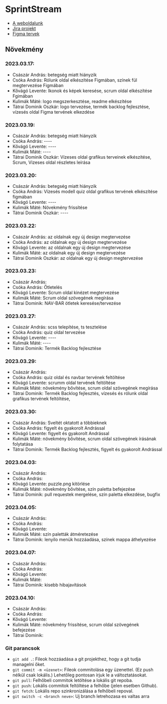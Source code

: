 # SprintStream

- [A weboldalunk]()
- [Jira projekt](https://wr0ngth3hu4.atlassian.net/jira/software/projects/SS/boards/1)
- [Figma tervek](https://www.figma.com/file/MeIG0eD5ExpYHBeo378DRo/Oldalak?node-id=0-1&t=O2bWlnu9SkUBEeEg-0)

## Növekmény
### 2023.03.17:
- Császár András: betegség miatt hiányzik
- Csóka András: Rólunk oldal elkészítése Figmában, színek fül megtervezése Figmában
- Kővágó Levente: Ikonok és képek keresése, scrum oldal elkészítése Fgimában
- Kulimák Máté: logo megszerkesztése, readme elkészítése
- Tátrai Dominik Oszkár: logo tervezése, termék backlog fejlesztése, vízesés oldal Figma tervének elkezdése

### 2023.03.19:
- Császár András: betegség miatt hiányzik
- Csóka András: ----
- Kővágó Levente: ----
- Kulimák Máté: ----
- Tátrai Dominik Oszkár: Vízeses oldal grafikus terveinek elkészítése, Scrum, Vizeses oldal részletes leírása

### 2023.03.20:
- Császár András: betegség miatt hiányzik
- Csóka András: Vízesés modell quiz oldal grafikus tervének elkészítése figmában
- Kővágó Levente: ----
- Kulimák Máté: Növekmény frissítése
- Tátrai Dominik Oszkár: ----

### 2023.03.22:
- Császár András: az oldalnak egy új design megtervezése
- Csóka András: az oldalnak egy új design megtervezése
- Kővágó Levente: az oldalnak egy új design megtervezése
- Kulimák Máté: az oldalnak egy új design megtervezése
- Tátrai Dominik Oszkár: az oldalnak egy új design megtervezése

### 2023.03.23:
- Császár András: 
- Csóka András: Ötletelés
- Kővágó Levente: Scrum oldal kinézet megtervezése
- Kulimák Máté: Scrum oldal szövegének megírása
- Tátrai Dominik: NAV-BAR ötletek keresése/tervezése

### 2023.03.27:
- Császár András: scss telepítése, ts tesztelése
- Csóka András: quiz oldal tervezése
- Kővágó Levente: ----
- Kulimák Máté: ----
- Tátrai Dominik: Termék Backlog fejlesztése

### 2023.03.29:
- Császár András: 
- Csóka András: quiz oldal és navbar tervének feltöltése
- Kővágó Levente: scrumm oldal tervének feltöltése
- Kulimák Máté: növekmény bővítése, scrum oldal szövegének megírása
- Tátrai Dominik: Termék Backlog fejlesztés, vízesés és rólunk oldal grafikus tervének feltöltése,

### 2023.03.30:
- Császár András: Sveltét oktatott a többieknek
- Csóka András: figyelt és gyakorolt Andrással
- Kővágó Levente: figyelt és gyakorolt Andrással
- Kulimák Máté: növekmény bővítése, scrum oldal szövegének írásának folytatása
- Tátrai Dominik: Termék Backlog fejlesztés, figyelt és gyakorolt Andrással

### 2023.04.03:
- Császár András: 
- Csóka András: 
- Kővágó Levente: puzzle.png kitörlése
- Kulimák Máté: növekmény bővítése, szín paletta befejezése
- Tátrai Dominik: pull requestek mergelése, szín paletta elkezdése, bugfix

### 2023.04.05:
- Császár András: 
- Csóka András: 
- Kővágó Levente: 
- Kulimák Máté: szín paletták átméretezése
- Tátrai Dominik: lenyilo menük hozzáadása, színek mappa áthelyezése

### 2023.04.07:
- Császár András: 
- Csóka András: 
- Kővágó Levente: 
- Kulimák Máté: 
- Tátrai Dominik: kisebb hibajavítások

### 2023.04.10:
- Császár András: 
- Csóka András: 
- Kővágó Levente: 
- Kulimák Máté: növekmény frissítése, scrum oldal szövegének befejezése
- Tátrai Dominik: 

### Git parancsok
- `git add .`: Fileok hozzáadása a git projekthez, hogy a git tudja managelni őket.
- `git commit -m <üzenet>`: Fileok commitolása egy üzenettel. (Ez push nélkül csak lokális.) Lehetőleg pontosan írjuk le a változtatásokat.
- `git pull`: Felhőbeli commitok letöltése a lokális git repoba.
- `git push`: Lokális commitok feltöltése a felhőbe (jelen esetben Github).
- `git fetch`: Lokális repo szinkronizálása a felhőbeli repoval.
- `git switch -c <branch neve>`: Uj branch letrehozasa es valtas arra 
